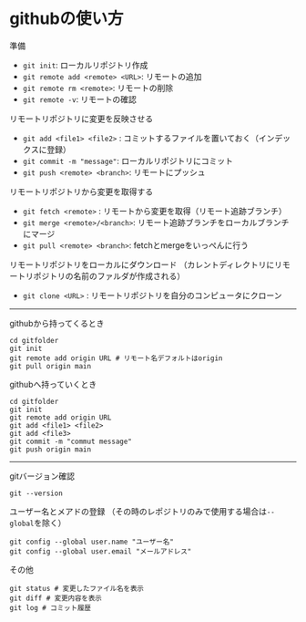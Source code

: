 # githubの使い方

準備
- `git init`: ローカルリポジトリ作成
- `git remote add <remote> <URL>`: リモートの追加
- `git remote rm <remote>`: リモートの削除
- `git remote -v`: リモートの確認

リモートリポジトリに変更を反映させる
- `git add <file1> <file2>` : コミットするファイルを置いておく（インデックスに登録）
- `git commit -m "message"`: ローカルリポジトリにコミット
- `git push <remote> <branch>`: リモートにプッシュ

リモートリポジトリから変更を取得する
- `git fetch <remote>` : リモートから変更を取得（リモート追跡ブランチ）
- `git merge <remote>/<branch>`: リモート追跡ブランチをローカルブランチにマージ
- `git pull <remote> <branch>`: fetchとmergeをいっぺんに行う

リモートリポジトリをローカルにダウンロード
（カレントディレクトリにリモートリポジトリの名前のファルダが作成される）
- `git clone <URL>` : リモートリポジトリを自分のコンピュータにクローン

-----

githubから持ってくるとき
```
cd gitfolder
git init
git remote add origin URL # リモート名デフォルトはorigin
git pull origin main
```
githubへ持っていくとき
```
cd gitfolder
git init
git remote add origin URL
git add <file1> <file2>
git add <file3>
git commit -m "commut message"
git push origin main
```



-----

gitバージョン確認

```
git --version
```

ユーザー名とメアドの登録
（その時のレポジトリのみで使用する場合は`--global`を除く）

```
git config --global user.name "ユーザー名"
git config --global user.email "メールアドレス"
```

その他

```
git status # 変更したファイル名を表示
git diff # 変更内容を表示
git log # コミット履歴
```
